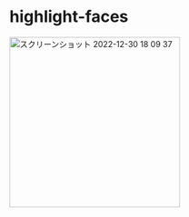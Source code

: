 # highlight-faces

<img width="300" alt="スクリーンショット 2022-12-30 18 09 37" src="https://user-images.githubusercontent.com/47273077/210053648-8d8e1e1c-a807-4322-92b3-2b38faf995a6.gif">

